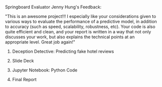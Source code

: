 Springboard Evaluator Jenny Hung's Feedback: 

"This is an awesome project!!! I especially like your considerations given to various ways to evaluate the performance of a predictive model, in addition to accuracy (such as speed, scalability, robustness, etc). Your code is also quite efficient and clean, and your report is written in a way that not only discusses your work, but also explains the technical points at an appropriate level. Great job again!"


1. Deception Detective: Predicting fake hotel reviews

2. Slide Deck

3. Jupyter Notebook: Python Code

4. Final Report
